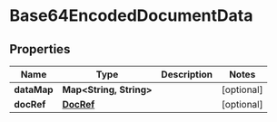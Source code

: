 # Base64EncodedDocumentData

## Properties
Name | Type | Description | Notes
------------ | ------------- | ------------- | -------------
**dataMap** | **Map&lt;String, String&gt;** |  |  [optional]
**docRef** | [**DocRef**](DocRef.md) |  |  [optional]
